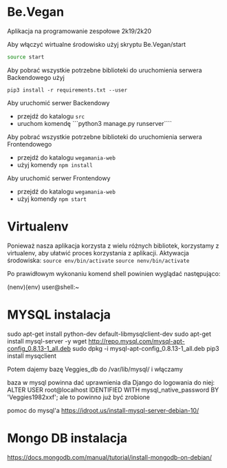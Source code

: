 # Be.Vegan
Aplikacja na programowanie zespołowe 2k19/2k20

Aby włączyć wirtualne środowisko użyj skryptu Be.Vegan/start
```bash
source start
````
Aby pobrać wszystkie potrzebne biblioteki do uruchomienia serwera Backendowego użyj
```
pip3 install -r requirements.txt --user
````
Aby uruchomić serwer Backendowy
- przejdź do katalogu ```src```
- uruchom komendę ```python3 manage.py runserver````

Aby pobrać wszystkie potrzebne biblioteki do uruchomienia serwera Frontendowego
- przejdź do katalogu ```wegamania-web```
- użyj komendy ```npm install```

Aby uruchomić serwer Frontendowy
- przejdź do katalogu ```wegamania-web```
- użyj komendy ```npm start```


# Virtualenv
Ponieważ nasza aplikacja korzysta z wielu różnych bibliotek, korzystamy z virtualenv, aby ułatwić proces korzystania z aplikacji.
Aktywacja środowiska:
``` source env/bin/activate ```
``` source nenv/bin/activate ```

Po prawidłowym wykonaniu komend shell powinien wyglądać następująco:

(nenv)(env) user@shell:~



# MYSQL instalacja
sudo apt-get install python-dev default-libmysqlclient-dev
sudo apt-get install mysql-server -y
wget http://repo.mysql.com/mysql-apt-config_0.8.13-1_all.deb
sudo dpkg -i mysql-apt-config_0.8.13-1_all.deb
pip3 install mysqclient

Potem dajemy bazę Veggies_db do /var/lib/mysql/
i włączamy

baza w mysql powinna dać uprawnienia dla Django do logowania do niej:
ALTER USER root@localhost IDENTIFIED WITH mysql_native_password BY 'Veggies1982xxf';
ale to powinno już być zrobione


pomoc do mysql'a
https://idroot.us/install-mysql-server-debian-10/

# Mongo DB instalacja
https://docs.mongodb.com/manual/tutorial/install-mongodb-on-debian/
